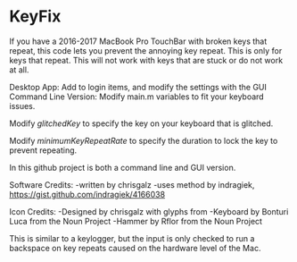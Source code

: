 # KeyFix
If you have a 2016-2017 MacBook Pro TouchBar with broken keys that repeat, this code lets you prevent the annoying key repeat.
This is only for keys that repeat. This will not work with keys that are stuck or do not work at all.

Desktop App: Add to login items, and modify the settings with the GUI
Command Line Version: Modify main.m variables to fit your keyboard issues.

Modify *glitchedKey* to specify the key on your keyboard that is glitched.

Modify *minimumKeyRepeatRate* to specify the duration to lock the key to prevent repeating.

In this github project is both a command line and GUI version.

Software Credits:
-written by chrisgalz
-uses method by indragiek, https://gist.github.com/indragiek/4166038

Icon Credits:
-Designed by chrisgalz with glyphs from
-Keyboard by Bonturi Luca from the Noun Project
-Hammer by Rflor from the Noun Project

This is similar to a keylogger, but the input is only checked to run a backspace on key repeats caused on the hardware level of the Mac.